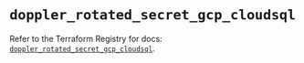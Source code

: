 # `doppler_rotated_secret_gcp_cloudsql`

Refer to the Terraform Registry for docs: [`doppler_rotated_secret_gcp_cloudsql`](https://registry.terraform.io/providers/dopplerhq/doppler/1.21.0/docs/resources/rotated_secret_gcp_cloudsql).
